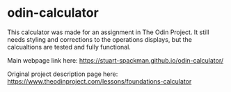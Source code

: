 # odin-calculator
This calculator was made for an assignment in The Odin Project. It still needs styling and corrections to the operations displays, but the calcualtions are tested and fully functional. 

Main webpage link here: https://stuart-spackman.github.io/odin-calculator/

Original project description page here: https://www.theodinproject.com/lessons/foundations-calculator
